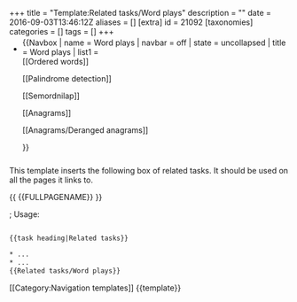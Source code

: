 +++
title = "Template:Related tasks/Word plays"
description = ""
date = 2016-09-03T13:46:12Z
aliases = []
[extra]
id = 21092
[taxonomies]
categories = []
tags = []
+++

<includeonly><ul><li><div style="display:inline-table; vertical-align:top; margin:-0.8em 0 0.8em 0">{{Navbox
| name   = Word plays
| navbar = off
| state  = uncollapsed
| title  = Word plays
| list1  = <div style="text-align:left">
[[Ordered words]]

[[Palindrome detection]]

[[Semordnilap]]

[[Anagrams]]

[[Anagrams/Deranged anagrams]]
</div>
}}</div></li></ul></includeonly><noinclude>

This template inserts the following box of related tasks. It should be used on all the pages it links to.

{{ {{FULLPAGENAME}} }}

; Usage:


```txt

{{task heading|Related tasks}}

* ...
* ...
{{Related tasks/Word plays}}

```


[[Category:Navigation templates]]
{{template}}</noinclude>
